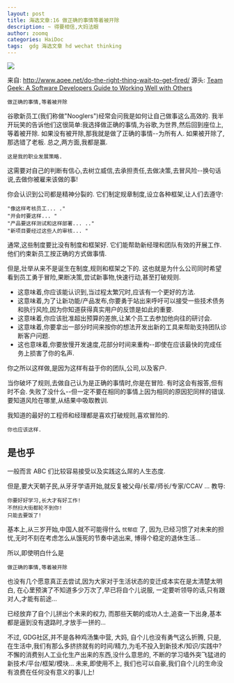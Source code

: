 ```yaml
---
layout: post
title: 海选文章:16 做正确的事情等着被开除
description: ~ 得要相信,大妈法眼
author: zoomq
categories: HaiDoc
tags:  gdg 海选文章 hd wechat thinking
---
```



![](http://www.aqee.net/wordpress/wp-content/uploads/2013/07/barack_obama-560x345.jpg)

来自: http://www.aqee.net/do-the-right-thing-wait-to-get-fired/
源头: [Team Geek: A Software Developers Guide to Working Well with Others](http://t.cn/zQyTWCr)


    做正确的事情,等着被开除

谷歌新员工(我们称做"Nooglers")经常会问我是如何让自己做事这么高效的. 
我半开玩笑的告诉他们这很简单:我选择做正确的事情,为谷歌,为世界,然后回到座位上,等着被开除. 
如果没有被开除,那我就是做了正确的事情--为所有人. 
如果被开除了,那选错了老板. 总之,两方面,我都是赢. 

    这是我的职业发展策略. 

这需要对自己的判断有信心,去树立威信,去承担责任,去做决策,去冒风险--换句话说,去做你被雇来该做的事!

<!--more-->

你会认识到公司都是精神分裂的. 它们制定规章制度,设立各种框架,让人们去遵守:

    "像这样考核员工... ."
    "开会时要这样... "
    "产品要这样测试和这样部署... .."
    "新项目要经过这些人的审核... "

通常,这些制度要比没有制度和框架好. 它们能帮助新经理和团队有效的开展工作. 他们约束新员工按正确的方式做事情. 

但是,壮举从来不是诞生在制度,规则和框架之下的. 这也就是为什么公司同时希望看到员工勇于冒险,果断决策,尝试新事物,快速行动,甚至打破规则. 

- 这意味着,你应该能认识到,当过程太繁冗时,应该有一个更好的方法. 
- 这意味着,为了让新功能/产品发布,你要勇于站出来呼吁可以接受一些技术债务和执行风险,因为你知道获得真实用户的反馈是如此的重要. 
- 这意味着,你应该批准超出预算的差旅,让某个员工去参加他向往的研讨会. 
- 这意味着,你要拿出一部分时间来按你的想法开发出新的工具来帮助支持团队诊断客户问题. 
- 这也意味着,你要放慢开发速度,花部分时间来重构--即使在应该最快的完成任务上损害了你的名声. 

你之所以这样做,是因为这样有益于你的团队,公司,以及客户. 

当你破坏了规则,去做自己认为是正确的事情时,你是在冒险. 
有时这会有报答,但有时不会. 
失败了没什么--但一定不要在相同的事情上因为相同的原因犯同样的错误. 
要知道风险在哪里,从结果中吸取教训. 

我知道的最好的工程师和经理都是喜欢打破规则,喜欢冒险的. 

    你也应该这样. 


## 是也乎

一般而言 ABC 们比较容易接受以及实践这么屌的人生态度.

但是,要大天朝子民,从牙牙学语开始,就反复被父母/长辈/师长/专家/CCAV ... 教导:

    你要好好学习,长大才有好工作!
    不然扫大街都轮不到你!
    只能去要饭了!


基本上,从三岁开始,中国人就不可能得什么 `忧郁症` 了,
因为,已经习惯了对未来的担忧,无时不刻在考虑怎么从饿死的节奏中逃出来,
博得个稳定的退休生活...

所以,即使明白什么是 

    做正确的事情,等着被开除

也没有几个愿意真正去尝试,因为大家对于生活状态的变迁成本实在是太清楚太明白,
在心里预演了不知道多少万次了,早已将自个儿说服,
一定要听领导的话,只有跟对人,才能有前途...

已经放弃了自个儿拼出个未来的权力,
而那些天朝的成功人士,追查一下出身,基本都是逼到没有退路时,才放手一拼的...

不过, GDG社区,并不是各种鸡汤集中营,
大妈, 自个儿也没有勇气这么折腾,
只是, 在生活中,我们有那么多挤挤就有的时间/精力,为毛不投入到新技术/知识/实践中?
不懈的消费别人工业化生产出来的东西,没什么意思的,
不断的学习墙外突飞猛进的新技术/平台/框架/模块...
未来,即使用不上, 我们也可以自豪,我们自个儿的生命没有浪费在任何没有意义的事儿上!




